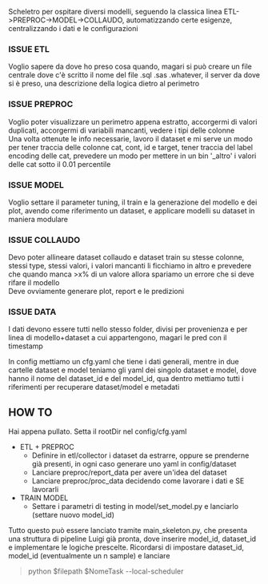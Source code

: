 Scheletro per ospitare diversi modelli, seguendo la classica linea ETL->PREPROC->MODEL->COLLAUDO, automatizzando certe esigenze, centralizzando i dati e le configurazioni

### ISSUE ETL
Voglio sapere da dove ho preso cosa quando, magari si può creare un file centrale dove c'è scritto il nome del file .sql .sas .whatever, il server da dove si è preso, una descrizione della logica dietro al perimetro

### ISSUE PREPROC
Voglio poter visualizzare un perimetro appena estratto, accorgermi di valori duplicati, accorgermi di variabili mancanti, vedere i tipi delle colonne  
Una volta ottenute le info necessarie, lavoro il dataset e mi serve un modo per tener traccia delle colonne cat, cont, id e target, tener traccia del label encoding delle cat, prevedere un modo per mettere in un bin '_altro' i valori delle cat sotto il 0.01 percentile

### ISSUE MODEL
Voglio settare il parameter tuning, il train e la generazione del modello e dei plot, avendo come riferimento un dataset, e applicare modelli su dataset in maniera modulare

### ISSUE COLLAUDO
Devo poter allineare dataset collaudo e dataset train su stesse colonne, stessi type, stessi valori, i valori mancanti li ficchiamo in altro e prevedere che quando manca >x% di un valore allora spariamo un errore che si deve rifare il modello  
Deve ovviamente generare plot, report e le predizioni

### ISSUE DATA
I dati devono essere tutti nello stesso folder, divisi per provenienza e per linea di modello+dataset a cui appartengono, magari le pred con il timestamp


In config mettiamo un cfg.yaml che tiene i dati generali, mentre in due cartelle dataset e model teniamo gli yaml dei singolo dataset e model, dove hanno il nome del dataset_id e del model_id, qua dentro mettiamo tutti i riferimenti per recuperare dataset/model e metadati

## HOW TO
Hai appena pullato. Setta il rootDir nel config/cfg.yaml

* ETL + PREPROC
    * Definire in etl/collector i dataset da estrarre, oppure se prenderne già presenti, in ogni caso generare uno yaml in config/dataset
    * Lanciare preproc/report_data per avere un'idea del dataset
    * Lanciare preproc/proc_data decidendo come lavorare i dati e SE lavorarli
* TRAIN MODEL
    * Settare i parametri di testing in model/set_model.py e lanciarlo (settare nuovo model_id)

Tutto questo può essere lanciato tramite main_skeleton.py, che presenta una struttura di pipeline Luigi già pronta, dove inserire model_id, dataset_id e implementare le logiche prescelte.
Ricordarsi di impostare dataset_id, model_id (eventualmente un n sample) e lanciare
> python $filepath $NomeTask --local-scheduler